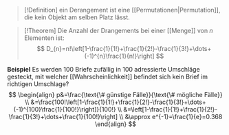 >[!Definition]
>ein Derangement ist eine [[Permutationen|Permutation]], die kein Objekt am selben Platz lässt.

>[!Theorem]
>Die Anzahl der Drangements bei einer [[Menge]] von $n$ Elementen ist:
>$$
>D_{n}=n!\left[1-\frac{1}{1!}+\frac{1}{2!}-\frac{1}{3!}+\dots+(-1)^{n}\frac{1}{n!}\right]
>$$

**Beispiel**
Es werden $100$ Briefe zufällig in $100$ adressierte Umschläge gesteckt, mit welcher [[Wahrscheinlichkeit]] befindet sich kein Brief im richtigen Umschlage?
$$
\begin{align}
p&=\frac{\text{\# günstige Fälle}}{\text{\# mögliche Fälle}} \\
&=\frac{100!\left[1-\frac{1}{1!}+\frac{1}{2!}-\frac{1}{3!}+\dots+(-1)^{100}\frac{1}{100!}\right]}{100!} \\
&=\left[1-\frac{1}{1!}+\frac{1}{2!}-\frac{1}{3!}+\dots+\frac{1}{100!}\right] \\
&\approx e^{-1}=\frac{1}{e}=0.368
\end{align}
$$
